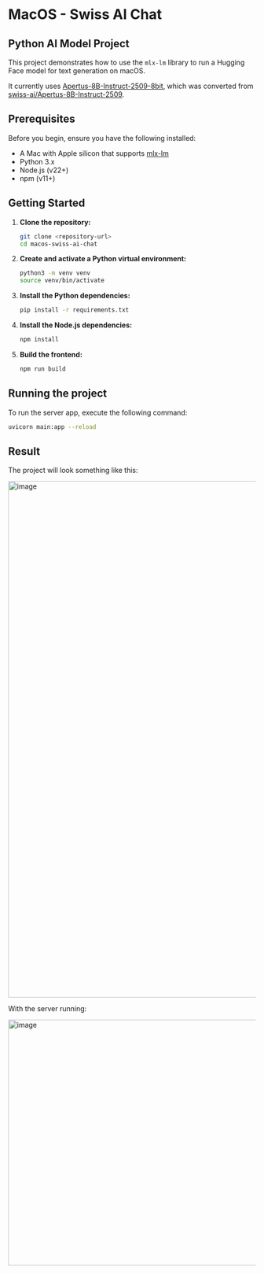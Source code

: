 # MacOS - Swiss AI Chat

## Python AI Model Project

This project demonstrates how to use the `mlx-lm` library to run a Hugging Face model for text generation on macOS.

It currently uses [Apertus-8B-Instruct-2509-8bit](https://huggingface.co/mlx-community/Apertus-8B-Instruct-2509-8bit), which was converted from [swiss-ai/Apertus-8B-Instruct-2509](https://huggingface.co/swiss-ai/Apertus-8B-Instruct-2509).


## Prerequisites

Before you begin, ensure you have the following installed:

- A Mac with Apple silicon that supports [mlx-lm](https://github.com/ml-explore/mlx-lm)
- Python 3.x
- Node.js (v22+)
- npm (v11+)

## Getting Started

1.  **Clone the repository:**
    ```bash
    git clone <repository-url>
    cd macos-swiss-ai-chat
    ```

2.  **Create and activate a Python virtual environment:**
    ```bash
    python3 -m venv venv
    source venv/bin/activate
    ```

3.  **Install the Python dependencies:**
    ```bash
    pip install -r requirements.txt
    ```

4.  **Install the Node.js dependencies:**
    ```bash
    npm install
    ```

5. **Build the frontend:**
    ```bash
    npm run build
    ```

## Running the project

To run the server app, execute the following command:

```bash
uvicorn main:app --reload
```

## Result

The project will look something like this:

<img width="998" height="1050" alt="image" src="https://github.com/user-attachments/assets/f56078ad-51d5-4006-83a3-c7a398caa4d9" />


With the server running:

<img width="798" height="500" alt="image" src="https://github.com/user-attachments/assets/523804fb-87fe-43d6-a8bf-4f21d19c2b2b" />
